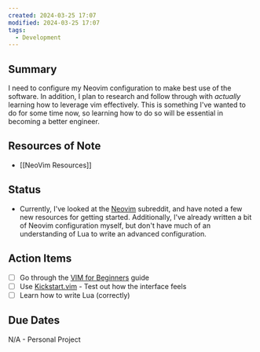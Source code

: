 ```yaml
---
created: 2024-03-25 17:07
modified: 2024-03-25 17:07
tags:
  - Development
---
```

## Summary
I need to configure my Neovim configuration to make best use of the software. In addition, I plan to research and follow through with _actually_ learning how to leverage vim effectively. This is something I've wanted to do for some time now, so learning how to do so will be essential in becoming a better engineer.

## Resources of Note
- [[NeoVim Resources]]
## Status
- Currently, I've looked at the [Neovim](https://www.reddit.com/r/neovim/wiki/index/getting-started/) subreddit, and have noted a few new resources for getting started. Additionally, I've already written a bit of Neovim configuration myself, but don't have much of an understanding of Lua to write an advanced configuration. 
## Action Items
-  [ ] Go through the [VIM for Beginners](https://thevaluable.dev/vim-commands-beginner/) guide
-  [ ] Use [Kickstart.vim](https://github.com/nvim-lua/kickstart.nvim) - Test out how the interface feels
-  [ ] Learn how to write Lua (correctly)
## Due Dates
N/A - Personal Project